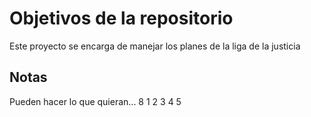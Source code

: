 # Objetivos de la repositorio

Este proyecto se encarga de manejar los planes de la liga de la justicia


## Notas
Pueden hacer lo que quieran... 8
1
2
3
4
5
